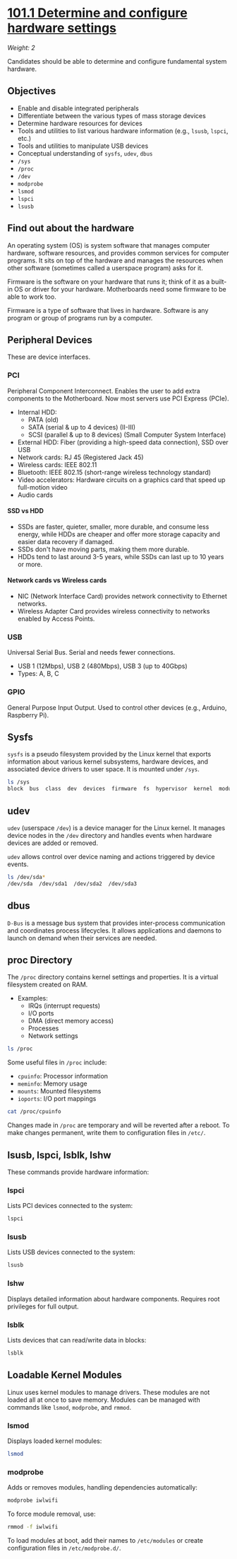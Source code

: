 # [101.1 Determine and configure hardware settings](./101.1_Hardware_Settings.md)

_Weight: 2_

Candidates should be able to determine and configure fundamental system hardware.

## Objectives

* Enable and disable integrated peripherals
* Differentiate between the various types of mass storage devices
* Determine hardware resources for devices
* Tools and utilities to list various hardware information (e.g., `lsusb`, `lspci`, etc.)
* Tools and utilities to manipulate USB devices
* Conceptual understanding of `sysfs`, `udev`, `dbus`
* `/sys`
* `/proc`
* `/dev`
* `modprobe`
* `lsmod`
* `lspci`
* `lsusb`

## Find out about the hardware

An operating system (OS) is system software that manages computer hardware, software resources, and provides common services for computer programs. It sits on top of the hardware and manages the resources when other software (sometimes called a userspace program) asks for it.

Firmware is the software on your hardware that runs it; think of it as a built-in OS or driver for your hardware. Motherboards need some firmware to be able to work too.

Firmware is a type of software that lives in hardware. Software is any program or group of programs run by a computer.

## Peripheral Devices

These are device interfaces.

### PCI

Peripheral Component Interconnect. Enables the user to add extra components to the Motherboard. Now most servers use PCI Express (PCIe).

* Internal HDD:
  * PATA (old)
  * SATA (serial & up to 4 devices) (II-III)
  * SCSI (parallel & up to 8 devices) (Small Computer System Interface)
* External HDD: Fiber (providing a high-speed data connection), SSD over USB
* Network cards: RJ 45 (Registered Jack 45)
* Wireless cards: IEEE 802.11
* Bluetooth: IEEE 802.15 (short-range wireless technology standard)
* Video accelerators: Hardware circuits on a graphics card that speed up full-motion video
* Audio cards

#### SSD vs HDD

* SSDs are faster, quieter, smaller, more durable, and consume less energy, while HDDs are cheaper and offer more storage capacity and easier data recovery if damaged.
* SSDs don't have moving parts, making them more durable.
* HDDs tend to last around 3-5 years, while SSDs can last up to 10 years or more.

#### Network cards vs Wireless cards

* NIC (Network Interface Card) provides network connectivity to Ethernet networks.
* Wireless Adapter Card provides wireless connectivity to networks enabled by Access Points.

### USB

Universal Serial Bus. Serial and needs fewer connections.

* USB 1 (12Mbps), USB 2 (480Mbps), USB 3 (up to 40Gbps)
* Types: A, B, C

### GPIO

General Purpose Input Output. Used to control other devices (e.g., Arduino, Raspberry Pi).

## Sysfs

`sysfs` is a pseudo filesystem provided by the Linux kernel that exports information about various kernel subsystems, hardware devices, and associated device drivers to user space. It is mounted under `/sys`.

```bash
ls /sys
block  bus  class  dev  devices  firmware  fs  hypervisor  kernel  module  power
```

## udev

`udev` (userspace `/dev`) is a device manager for the Linux kernel. It manages device nodes in the `/dev` directory and handles events when hardware devices are added or removed.

`udev` allows control over device naming and actions triggered by device events.

```bash
ls /dev/sda*
/dev/sda  /dev/sda1  /dev/sda2  /dev/sda3
```

## dbus

`D-Bus` is a message bus system that provides inter-process communication and coordinates process lifecycles. It allows applications and daemons to launch on demand when their services are needed.

## proc Directory

The `/proc` directory contains kernel settings and properties. It is a virtual filesystem created on RAM.

* Examples:
  * IRQs (interrupt requests)
  * I/O ports
  * DMA (direct memory access)
  * Processes
  * Network settings

```bash
ls /proc
```

Some useful files in `/proc` include:

* `cpuinfo`: Processor information
* `meminfo`: Memory usage
* `mounts`: Mounted filesystems
* `ioports`: I/O port mappings

```bash
cat /proc/cpuinfo
```

Changes made in `/proc` are temporary and will be reverted after a reboot. To make changes permanent, write them to configuration files in `/etc/`.

## lsusb, lspci, lsblk, lshw

These commands provide hardware information:

### lspci

Lists PCI devices connected to the system:

```bash
lspci
```

### lsusb

Lists USB devices connected to the system:

```bash
lsusb
```

### lshw

Displays detailed information about hardware components. Requires root privileges for full output.

### lsblk

Lists devices that can read/write data in blocks:

```bash
lsblk
```

## Loadable Kernel Modules

Linux uses kernel modules to manage drivers. These modules are not loaded all at once to save memory. Modules can be managed with commands like `lsmod`, `modprobe`, and `rmmod`.

### lsmod

Displays loaded kernel modules:

```bash
lsmod
```

### modprobe

Adds or removes modules, handling dependencies automatically:

```bash
modprobe iwlwifi
```

To force module removal, use:

```bash
rmmod -f iwlwifi
```

To load modules at boot, add their names to `/etc/modules` or create configuration files in `/etc/modprobe.d/`.
